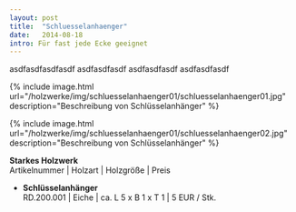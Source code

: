 ```yaml
---
layout: post
title:  "Schluesselanhaenger"
date:   2014-08-18
intro: Für fast jede Ecke geeignet
---
```


asdfasdfasdfasdf asdfasdfasdf asdfasdfasdf asdfasdfasdf 

{% include image.html url="/holzwerke/img/schluesselanhaenger01/schluesselanhaenger01.jpg" description="Beschreibung von Schlüsselanhänger" %}

{% include image.html url="/holzwerke/img/schluesselanhaenger01/schluesselanhaenger02.jpg" description="Beschreibung von Schlüsselanhänger" %}


**Starkes Holzwerk**   
Artikelnummer \| Holzart \| Holzgröße \| Preis

* **Schlüsselanhänger**       
	RD.200.001  \| 	Eiche \| ca. L 5 x B 1 x T 1 \| 5 EUR / Stk.
